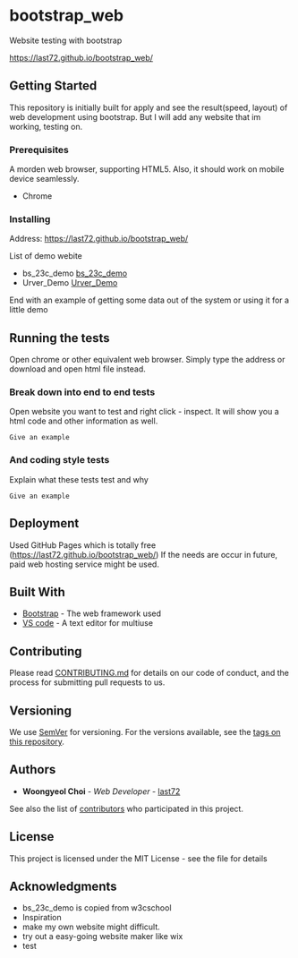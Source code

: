 # bootstrap_web

Website testing with bootstrap

https://last72.github.io/bootstrap_web/

## Getting Started

This repository is initially built for apply and see the result(speed, layout) of web development using bootstrap. But I will add any website that im working, testing on.

### Prerequisites

A morden web browser, supporting HTML5. Also, it should work on mobile device seamlessly.

* Chrome

### Installing

Address: https://last72.github.io/bootstrap_web/

List of demo webite

* bs_23c_demo [bs_23c_demo](https://last72.github.io/bootstrap_web/bs_23c_demo.html)
* Urver_Demo [Urver_Demo](https://last72.github.io/bootstrap_web/urver_demo.html)

End with an example of getting some data out of the system or using it for a little demo

## Running the tests

Open chrome or other equivalent web browser. Simply type the address or download and open html file instead.

### Break down into end to end tests

Open website you want to test and right click - inspect. It will show you a html code and other information as well.

```
Give an example
```

### And coding style tests

Explain what these tests test and why

```
Give an example
```

## Deployment

Used GitHub Pages which is totally free (https://last72.github.io/bootstrap_web/)
If the needs are occur in future, paid web hosting service might be used.

## Built With

* [Bootstrap](https://getbootstrap.com/) - The web framework used
* [VS code](https://code.visualstudio.com/) - A text editor for multiuse

## Contributing

Please read [CONTRIBUTING.md](https://gist.github.com/PurpleBooth/b24679402957c63ec426) for details on our code of conduct, and the process for submitting pull requests to us.

## Versioning

We use [SemVer](http://semver.org/) for versioning. For the versions available, see the [tags on this repository](https://github.com/your/project/tags). 

## Authors

* **Woongyeol Choi** - *Web Developer* - [last72](https://github.com/last72/)

See also the list of [contributors](https://github.com/your/project/contributors) who participated in this project.

## License

This project is licensed under the MIT License - see the []() file for details

## Acknowledgments

* bs_23c_demo is copied from w3cschool
* Inspiration
* make my own website might difficult.
* try out a easy-going website maker like wix
 * test